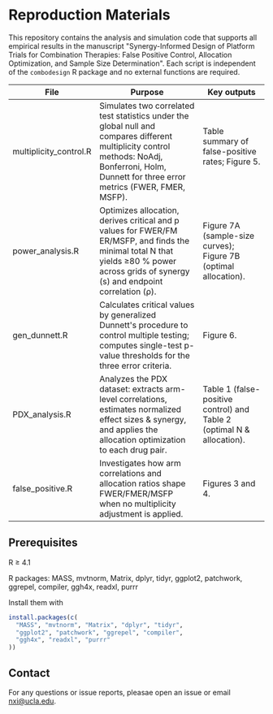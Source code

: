 # Reproduction Materials
This repository contains the analysis and simulation code that supports all empirical results in the manuscript "Synergy-Informed Design of Platform Trials for Combination Therapies: False Positive Control, Allocation Optimization, and Sample Size Determination". Each script is independent of the ```combodesign``` R package and no external functions are required.

File | Purpose | Key outputs
-----|-----|-----|
multiplicity_control.R | Simulates two correlated test statistics under the global null and compares different multiplicity control methods: NoAdj, Bonferroni, Holm, Dunnett for three error metrics (FWER, FMER, MSFP). | Table summary of false-positive rates; Figure 5. ​
power_analysis.R | Optimizes allocation, derives critical and p values for FWER/FM​ER/MSFP, and finds the minimal total N that yields ≥80 % power across grids of synergy (s) and endpoint correlation (ρ). | Figure 7A (sample-size curves); Figure 7B (optimal allocation). ​
gen_dunnett.R | Calculates critical values by generalized Dunnett's procedure to control multiple testing; computes single-test p-value thresholds for the three error criteria. | Figure 6. ​
PDX_analysis.R | Analyzes the PDX dataset: extracts arm-level correlations, estimates normalized effect sizes & synergy, and applies the allocation optimization to each drug pair. | Table 1 (false-positive control) and Table 2 (optimal N & allocation). ​
false_positive.R | Investigates how arm correlations and allocation ratios shape FWER/FM​ER/MSFP when no multiplicity adjustment is applied. | Figures 3 and 4. ​

## Prerequisites
R ≥ 4.1

R packages: MASS, mvtnorm, Matrix, dplyr, tidyr, ggplot2, patchwork, ggrepel, compiler, ggh4x, readxl, purrr

Install them with
```r
install.packages(c(
  "MASS", "mvtnorm", "Matrix", "dplyr", "tidyr",
  "ggplot2", "patchwork", "ggrepel", "compiler",
  "ggh4x", "readxl", "purrr"
))
```

## Contact
For any questions or issue reports, pleasae open an issue or email nxi@ucla.edu.
